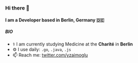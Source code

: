 ### Hi there 👋

#### I am a Developer based in Berlin, Germany 🇩🇪

##### BIO

- ⚕️ I am currently studying Medicine at the **Charité** in **Berlin**
- ⚙️ I use daily: `.go`, `.java`, `.js`
- 📫 Reach me: [twitter.com/yzaimoglu](https://twitter.com/yzaimoglu)
